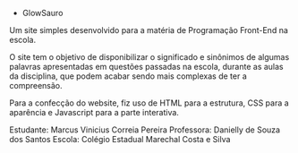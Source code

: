 - GlowSauro

Um site simples desenvolvido para a matéria de Programação Front-End na escola.

O site tem o objetivo de disponibilizar o significado e sinônimos de algumas palavras apresentadas em questões passadas na escola, durante as aulas da disciplina, que podem acabar sendo mais complexas de ter a compreensão.

Para a confecção do website, fiz uso de HTML para a estrutura, CSS para a aparência e Javascript para a parte interativa.

Estudante: Marcus Vinicius Correia Pereira
Professora: Danielly de Souza dos Santos
Escola: Colégio Estadual Marechal Costa e Silva
